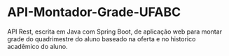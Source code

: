 # API-Montador-Grade-UFABC
API Rest, escrita em Java com Spring Boot, de aplicação web para montar grade do quadrimestre do aluno baseado na oferta e no historico acadêmico do aluno.
